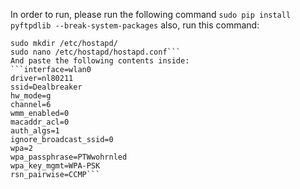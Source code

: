 In order to run, please run the following command
```sudo pip install pyftpdlib --break-system-packages```
also, run this command:
```
sudo mkdir /etc/hostapd/
sudo nano /etc/hostapd/hostapd.conf```
And paste the following contents inside:
```interface=wlan0
driver=nl80211
ssid=Dealbreaker
hw_mode=g
channel=6
wmm_enabled=0
macaddr_acl=0
auth_algs=1
ignore_broadcast_ssid=0
wpa=2
wpa_passphrase=PTWwohrnled
wpa_key_mgmt=WPA-PSK
rsn_pairwise=CCMP```
